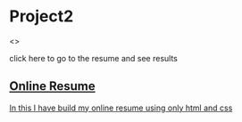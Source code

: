 # <h1>Project2 </h1>

<>

<p>click here to go to the resume and see results<a href=" https://kunalsivach.great-site.net/>" </a> </p>
 <h2>Online Resume</h2>
 <p> In this I have build my online resume using only html and css</p> <br>
 
